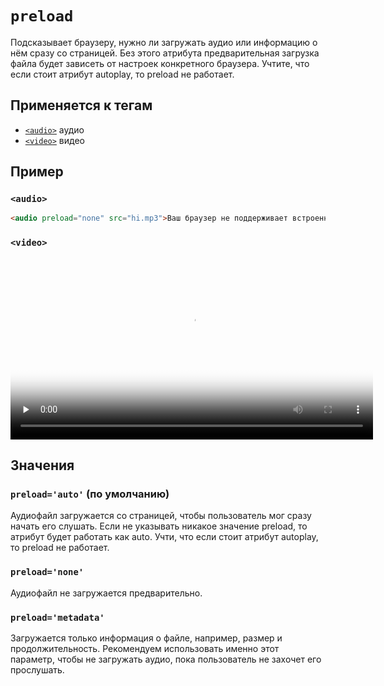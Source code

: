 # `preload`

Подсказывает браузеру, нужно ли загружать аудио или информацию о нём сразу со страницей. Без этого атрибута предварительная загрузка файла будет зависеть от настроек конкретного браузера. Учтите, что если стоит атрибут autoplay, то preload не работает.

## Применяется к тегам

- [`<audio>`](../../TAGS/MEDIA/audio.md) аудио
- [`<video>`](../../TAGS/MEDIA/video.md) видео

## Пример

### `<audio>`

```html
<audio preload="none" src="hi.mp3">Ваш браузер не поддерживает встроенное аудио.</audio>
```

### `<video>`

<video preload="none" src="frontend.mp4" poster="frontend.jpg" width="580">
  Простите, но ваш браузер не поддерживает встроенные видео.
</video>

## Значения

### `preload='auto'` (по умолчанию)

Аудиофайл загружается со страницей, чтобы пользователь мог сразу начать его слушать. Если не указывать никакое значение preload, то атрибут будет работать как auto. Учти, что если стоит атрибут autoplay, то preload не работает.

### `preload='none'`

Аудиофайл не загружается предварительно.

### `preload='metadata'`

Загружается только информация о файле, например, размер и продолжительность. Рекомендуем использовать именно этот параметр, чтобы не загружать аудио, пока пользователь не захочет его прослушать.
